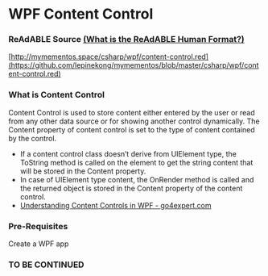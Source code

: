 
# WPF Content Control


### ReAdABLE Source [(What is the ReAdABLE Human Format?)](http://readablehumanformat.com)

[http://mymementos.space/csharp/wpf/content-control.red](https://github.com/lepinekong/mymementos/blob/master/csharp/wpf/content-control.red)


### What is Content Control

Content Control is used to store content either entered by the user or read from any other data source or for showing another control dynamically.
The Content property of content control is set to the type of content contained by the control.
- If a content control class doesn’t derive from UIElement type, the ToString method is called on the element to get the string content that will be stored in the Content property.
- In case of UIElement type content, the OnRender method is called and the returned object is stored in the Content property of the content control.
- [Understanding Content Controls in WPF - go4expert.com](https://www.go4expert.com/articles/understanding-content-controls-wpf-t30109/)
                        

### Pre-Requisites

Create a WPF app

### TO BE CONTINUED



